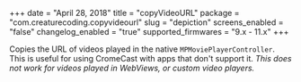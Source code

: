 +++
date = "April 28, 2018"
title = "copyVideoURL"
package = "com.creaturecoding.copyvideourl"
slug = "depiction"
screens_enabled = "false"
changelog_enabled = "true"
supported_firmwares = "9.x - 11.x"
+++

Copies the URL of videos played in the native `MPMoviePlayerController`. This is useful for using CromeCast with apps that don't support it.
*This does not work for videos played in WebViews, or custom video players.*